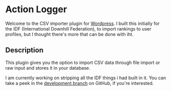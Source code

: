 # Action Logger

Welcome to the CSV importer plugin for [Wordpress](http://wordpress.org). I built this initially for the IDF (International Downhill Federation), to import rankings to user profiles, but I thought there's more that can be done with iht.

## Description 

This plugin gives you the option to import CSV data through file import or raw input and stores it in your database.

I am currently working on stripping all the IDF things i had built in it. You can take a peek in the [development branch](https://github.com/Beee4life/csv-importer/tree/develop) on GitHub, if you're interested.
